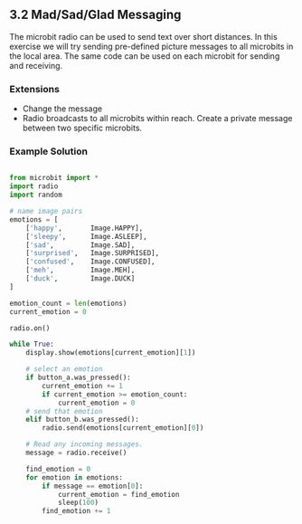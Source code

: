 ## 3.2 Mad/Sad/Glad Messaging

The microbit radio can be used to send text over short distances. In this exercise we will try
sending pre-defined picture messages to all microbits in the local area. The same code can be used on
each microbit for sending and receiving.


### Extensions

* Change the message
* Radio broadcasts to all microbits within reach. Create a private message between two specific microbits.  


### Example Solution


```python

from microbit import *
import radio
import random

# name image pairs
emotions = [
    ['happy',       Image.HAPPY],
    ['sleepy',      Image.ASLEEP],
    ['sad',         Image.SAD],
    ['surprised',   Image.SURPRISED],
    ['confused',    Image.CONFUSED],
    ['meh',         Image.MEH],
    ['duck',        Image.DUCK]
]

emotion_count = len(emotions)
current_emotion = 0

radio.on()

while True:
    display.show(emotions[current_emotion][1])

    # select an emotion
    if button_a.was_pressed():
        current_emotion += 1
        if current_emotion >= emotion_count:
            current_emotion = 0
    # send that emotion
    elif button_b.was_pressed():
        radio.send(emotions[current_emotion][0])

    # Read any incoming messages.
    message = radio.receive()

    find_emotion = 0
    for emotion in emotions:
        if message == emotion[0]:
            current_emotion = find_emotion
            sleep(100)
        find_emotion += 1

```

